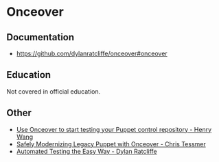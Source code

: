 # Onceover

## Documentation

- <https://github.com/dylanratcliffe/onceover#onceover>

## Education

Not covered in official education.

## Other

- [Use Onceover to start testing your Puppet control repository - Henry Wang](https://puppet.com/blog/use-onceover-to-start-testing-your-puppet-control-repository/)
- [Safely Modernizing Legacy Puppet with Onceover - Chris Tessmer](https://www.youtube.com/watch?v=bbZ9T3Hp_xI)
- [Automated Testing the Easy Way - Dylan Ratcliffe](https://www.youtube.com/watch?v=R2lPXQ1yEXM)